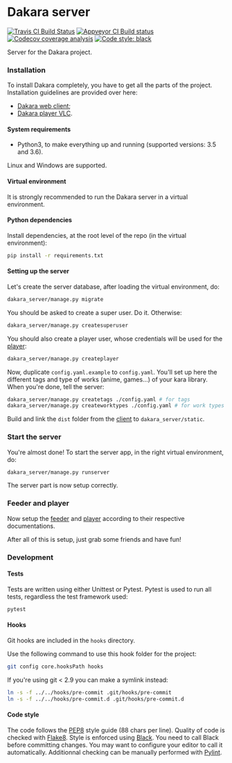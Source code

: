 # Dakara server

[![Travis CI Build Status](https://travis-ci.com/DakaraProject/dakara-server.svg?branch=develop)](https://travis-ci.com/DakaraProject/dakara-server)
[![Appveyor CI Build status](https://ci.appveyor.com/api/projects/status/2wdia71y3dwsqywp?svg=true)](https://ci.appveyor.com/project/neraste/dakara-server)
[![Codecov coverage analysis](https://codecov.io/gh/DakaraProject/dakara-server/branch/develop/graph/badge.svg)](https://codecov.io/gh/DakaraProject/dakara-server)
[![Code style: black](https://img.shields.io/badge/code%20style-black-000000.svg)](https://github.com/ambv/black)

Server for the Dakara project.

### Installation

To install Dakara completely, you have to get all the parts of the project.
Installation guidelines are provided over here:

* [Dakara web client](https://github.com/DakaraProject/dakara-client-web/);
* [Dakara player VLC](https://github.com/DakaraProject/dakara-player-vlc/).

#### System requirements

* Python3, to make everything up and running (supported versions: 3.5 and 3.6).

Linux and Windows are supported.

#### Virtual environment

It is strongly recommended to run the Dakara server in a virtual environment.

#### Python dependencies

Install dependencies, at the root level of the repo (in the virtual environment):

```sh
pip install -r requirements.txt
```

#### Setting up the server

Let's create the server database, after loading the virtual environment, do:

```sh
dakara_server/manage.py migrate
```

You should be asked to create a super user. Do it. Otherwise:

```sh
dakara_server/manage.py createsuperuser
```

You should also create a player user, whose credentials will be used for the [player](https://github.com/DakaraProject/dakara-player-vlc):

```sh
dakara_server/manage.py createplayer
```

Now, duplicate `config.yaml.example` to `config.yaml`.
You'll set up here the different tags and type of works (anime, games…) of your kara library.
When you're done, tell the server:

```sh
dakara_server/manage.py createtags ./config.yaml # for tags
dakara_server/manage.py createworktypes ./config.yaml # for work types
```

Build and link the `dist` folder from the [client](https://github.com/DakaraProject/dakara-client-web) to `dakara_server/static`.

### Start the server

You're almost done! To start the server app, in the right virtual environment, do:

```sh
dakara_server/manage.py runserver
```

The server part is now setup correctly.

### Feeder and player

Now setup the [feeder](https://github.com/DakaraProject/dakara-feeder) and [player](https://github.com/DakaraProject/dakara-player-vlc) according to their respective documentations.

After all of this is setup, just grab some friends and have fun!

### Development

#### Tests

Tests are written using either Unittest or Pytest.
Pytest is used to run all tests, regardless the test framework used:

```sh
pytest
```

#### Hooks

Git hooks are included in the `hooks` directory.

Use the following command to use this hook folder for the project:

```sh
git config core.hooksPath hooks
```

If you're using git < 2.9 you can make a symlink instead:

```sh
ln -s -f ../../hooks/pre-commit .git/hooks/pre-commit
ln -s -f ../../hooks/pre-commit.d .git/hooks/pre-commit.d
```

#### Code style

The code follows the [PEP8](https://www.python.org/dev/peps/pep-0008/) style guide (88 chars per line).
Quality of code is checked with [Flake8](https://pypi.org/project/flake8/).
Style is enforced using [Black](https://github.com/ambv/black).
You need to call Black before committing changes.
You may want to configure your editor to call it automatically.
Additionnal checking can be manually performed with [Pylint](https://www.pylint.org/).
